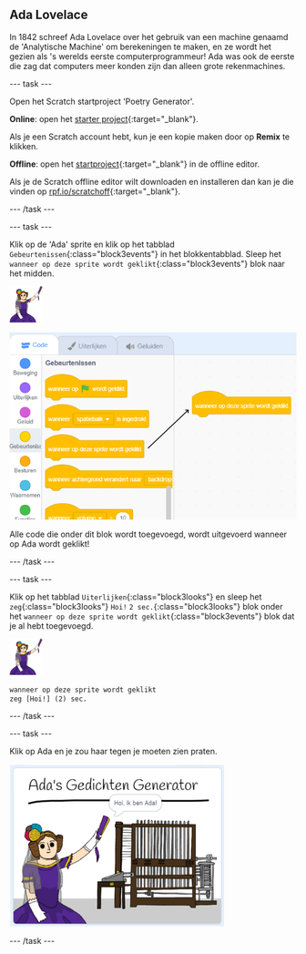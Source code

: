 ## Ada Lovelace

In 1842 schreef Ada Lovelace over het gebruik van een machine genaamd de 'Analytische Machine' om berekeningen te maken, en ze wordt het gezien als 's werelds eerste computerprogrammeur! Ada was ook de eerste die zag dat computers meer konden zijn dan alleen grote rekenmachines.

--- task ---

Open het Scratch startproject 'Poetry Generator'.

**Online**: open het [starter project](https://scratch.mit.edu/projects/381619826){:target="_blank"}.

Als je een Scratch account hebt, kun je een kopie maken door op **Remix** te klikken.

**Offline**: open het [startproject](http://rpf.io/p/nl-NL/poetry){:target="_blank"} in de offline editor.

Als je de Scratch offline editor wilt downloaden en installeren dan kan je die vinden op [rpf.io/scratchoff](http://rpf.io/scratchoff){:target="_blank"}.

--- /task ---

--- task ---

Klik op de 'Ada' sprite en klik op het tabblad `Gebeurtenissen`{:class="block3events"} in het blokkentabblad. Sleep het `wanneer op deze sprite wordt geklikt`{:class="block3events"} blok naar het midden.

![ada sprite](images/ada-sprite.png)

![wanneer op deze sprite wordt geklikt blok](images/poetry-click.png)

Alle code die onder dit blok wordt toegevoegd, wordt uitgevoerd wanneer op Ada wordt geklikt!

--- /task ---

--- task ---

Klik op het tabblad `Uiterlijken`{:class="block3looks"} en sleep het `zeg`{:class="block3looks"} `Hoi!` `2 sec.`{:class="block3looks"} blok onder het `wanneer op deze sprite wordt geklikt`{:class="block3events"} blok dat je al hebt toegevoegd.

![ada sprite](images/ada-sprite.png)

```blocks3
wanneer op deze sprite wordt geklikt
zeg [Hoi!] (2) sec.
```

--- /task ---

--- task ---

Klik op Ada en je zou haar tegen je moeten zien praten.

![schermafbeelding](images/poetry-say-test.png)

--- /task ---